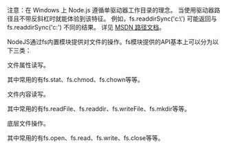 注意：在 Windows 上 Node.js 遵循单驱动器工作目录的理念。 当使用驱动器路径且不带反斜杠时就能体验到该特征。 例如，fs.readdirSync('c:\\') 可能返回与 fs.readdirSync('c:') 不同的结果。 详见 [MSDN 路径文档](https://msdn.microsoft.com/en-us/library/windows/desktop/aa365247.aspx#fully_qualified_vs._relative_paths)。

NodeJS通过fs内置模块提供对文件的操作。fs模块提供的API基本上可以分为以下三类：

文件属性读写。

其中常用的有fs.stat、fs.chmod、fs.chown等等。

文件内容读写。

其中常用的有fs.readFile、fs.readdir、fs.writeFile、fs.mkdir等等。

底层文件操作。

其中常用的有fs.open、fs.read、fs.write、fs.close等等。